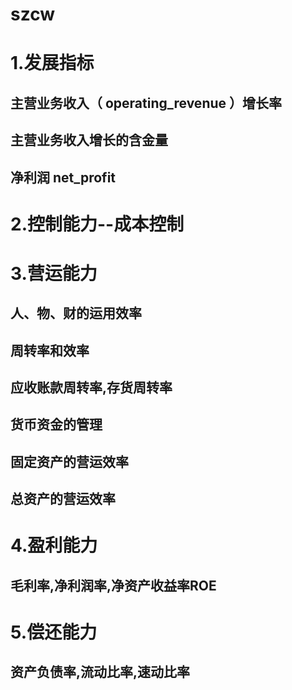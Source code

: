 # szcw
# 1.发展指标
## 主营业务收入（ operating_revenue ）增长率 
## 主营业务收入增长的含金量
## 净利润 net_profit 
# 2.控制能力--成本控制
# 3.营运能力
## 人、物、财的运用效率
## 周转率和效率
## 应收账款周转率,存货周转率
## 货币资金的管理
## 固定资产的营运效率
## 总资产的营运效率
# 4.盈利能力
## 毛利率,净利润率,净资产收益率ROE
# 5.偿还能力
## 资产负债率,流动比率,速动比率